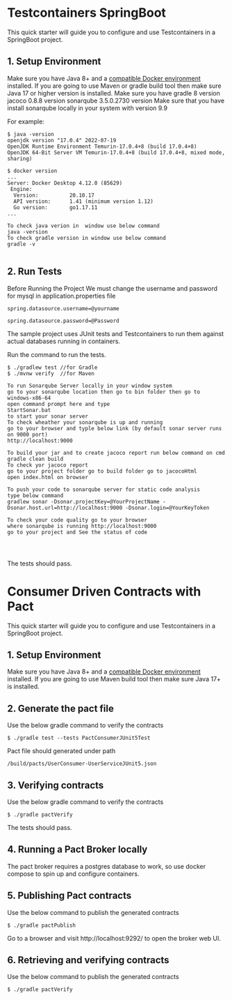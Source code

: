# Testcontainers SpringBoot
This quick starter will guide you to configure and use Testcontainers in a SpringBoot project.

## 1. Setup Environment
Make sure you have Java 8+ and a [compatible Docker environment](https://www.testcontainers.org/supported_docker_environment/) installed.
If you are going to use Maven or gradle build tool then make sure Java 17 or higher version is installed.
Make sure you have gradle 8 version
jacoco 0.8.8 version
sonarqube 3.5.0.2730 version
Make sure that you have install sonarqube locally in your system with version 9.9


For example:
```shell
$ java -version
openjdk version "17.0.4" 2022-07-19
OpenJDK Runtime Environment Temurin-17.0.4+8 (build 17.0.4+8)
OpenJDK 64-Bit Server VM Temurin-17.0.4+8 (build 17.0.4+8, mixed mode, sharing)

$ docker version
... 
Server: Docker Desktop 4.12.0 (85629)
 Engine:
  Version:          20.10.17
  API version:      1.41 (minimum version 1.12)
  Go version:       go1.17.11
...

To check java verion in  window use below command 
java -version
To check gradle version in window use below command 
gradle -v


```

## 2. Run Tests

Before Running the Project We must change the username and password for mysql in application.properties file 


```
spring.datasource.username=@yourname

spring.datasource.password=@Password
```

The sample project uses JUnit tests and Testcontainers to run them against actual databases running in containers.

Run the command to run the tests.
```shell
$ ./gradlew test //for Gradle
$ ./mvnw verify  //for Maven

To run Sonarqube Server locally in your window system 
go to your sonarqube location then go to bin folder then go to windows-x86-64 
open command prompt here and type 
StartSonar.bat
to start your sonar server
To check wheather your sonarqube is up and running 
go to your browser and typle below link (by default sonar server runs on 9000 port)
http://localhost:9000 

To build your jar and to create jacoco report run below command on cmd 
gradle clean build
To check yor jacoco report 
go to your project folder go to build folder go to jacocoHtml 
open index.html on browser

To push your code to sonarqube server for static code analysis 
type below command 
gradlew sonar -Dsonar.projectKey=@YourProjectName -Dsonar.host.url=http://localhost:9000 -Dsonar.login=@YourKeyToken

To check your code quality go to your browser
where sonarqube is running http://localhost:9000
go to your project and See the status of code




```

The tests should pass.

# Consumer Driven Contracts with Pact
This quick starter will guide you to configure and use Testcontainers in a SpringBoot project.

## 1. Setup Environment
Make sure you have Java 8+ and a [compatible Docker environment](https://www.testcontainers.org/supported_docker_environment/) installed.
If you are going to use Maven build tool then make sure Java 17+ is installed.

## 2. Generate the pact file
Use the below gradle command to verify the contracts
```shell
$ ./gradle test --tests PactConsumerJUnit5Test
```
Pact file should generated under path
```
/build/pacts/UserConsumer-UserServiceJUnit5.json
```

## 3. Verifying contracts
Use the below gradle command to verify the contracts
```shell
$ ./gradle pactVerify
```
The tests should pass.

## 4. Running a Pact Broker locally
The pact broker requires a postgres database to work, so use docker compose to spin up and configure containers.

## 5. Publishing Pact contracts
Use the below command to publish the generated contracts
```shell
$ ./gradle pactPublish
```
Go to a browser and visit http://localhost:9292/ to open the broker web UI.

## 6. Retrieving and verifying contracts
Use the below command to publish the generated contracts
```shell
$ ./gradle pactVerify
```
